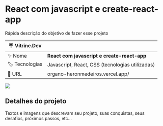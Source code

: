 # React com javascript e create-react-app

Rápida descrição do objetivo de fazer esse projeto

| :placard: Vitrine.Dev |     |
| -------------  | --- |
| :sparkles: Nome        | **React com javascript e create-react-app**
| :label: Tecnologias | Javascript, React, CSS (tecnologias utilizadas)
| :rocket: URL         | organo-heronmedeiros.vercel.app/

<!-- Inserir imagem com a #vitrinedev ao final do link -->
![](https://via.placeholder.com/1200x500.png?text=imagem+lindona+do+meu+projeto#vitrinedev)

## Detalhes do projeto

Textos e imagens que descrevam seu projeto, suas conquistas, seus desafios, próximos passos, etc...

